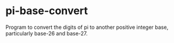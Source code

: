 # pi-base-convert
Program to convert the digits of pi to another positive integer base, particularly base-26 and base-27.
